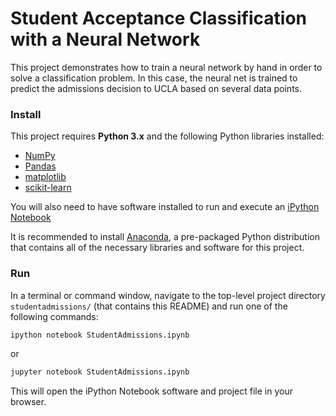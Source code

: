 #
# Student Acceptance Classification with a Neural Network

This project demonstrates how to train a neural network by hand in order to solve a classification problem. In this case, the neural net is trained to predict the admissions decision to UCLA based on several data points.

### Install

This project requires **Python 3.x** and the following Python libraries installed:

- [NumPy](http://www.numpy.org/)
- [Pandas](http://pandas.pydata.org)
- [matplotlib](http://matplotlib.org/)
- [scikit-learn](http://scikit-learn.org/stable/)

You will also need to have software installed to run and execute an [iPython Notebook](http://ipython.org/notebook.html)

It is recommended to install [Anaconda](https://www.continuum.io/downloads), a pre-packaged Python distribution that contains all of the necessary libraries and software for this project.

### Run

In a terminal or command window, navigate to the top-level project directory `studentadmissions/` (that contains this README) and run one of the following commands:

```bash
ipython notebook StudentAdmissions.ipynb
```
or
```bash
jupyter notebook StudentAdmissions.ipynb
```

This will open the iPython Notebook software and project file in your browser.

